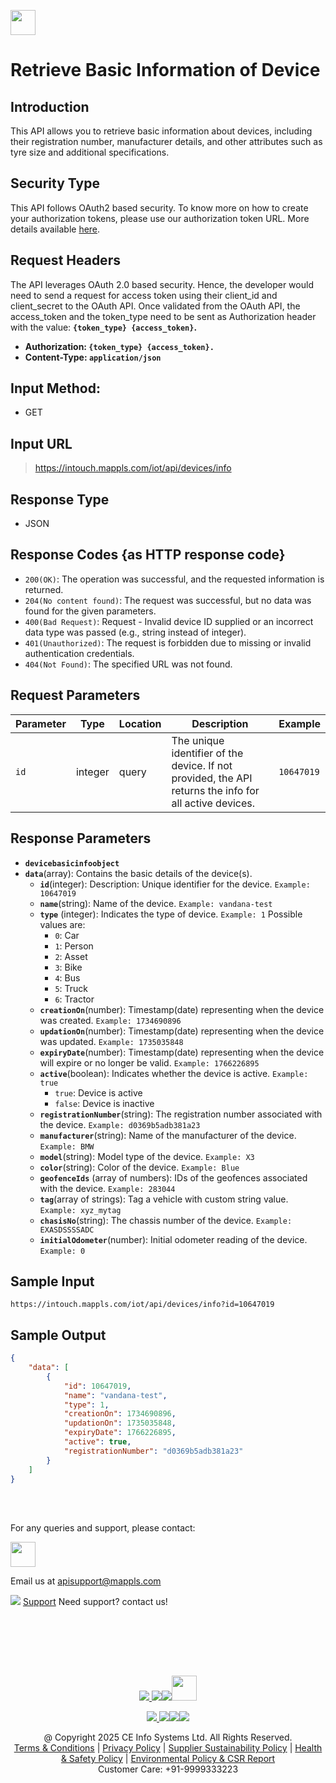 
[<img src="https://about.mappls.com/about/images/MAPPLS-MapmyIndia-logo.png" height="40"/> </p>](https://about.mappls.com/api/)


# Retrieve Basic Information of Device

## **Introduction**

This API allows you to retrieve basic information about devices, including their registration number, manufacturer details, and other attributes such as tyre size and additional specifications.

## **Security Type**
This API follows OAuth2 based security. To know more on how to create your authorization tokens, please use our authorization token URL. More details available [here](https://github.com/mappls-api/mappls-rest-apis/tree/main/mappls-token-generation-api).

## **Request Headers**

The API leverages OAuth 2.0 based security. Hence, the developer would need to send a request for access token using their client_id and client_secret to the OAuth API. Once validated from the OAuth API, the access_token and the token_type need to be sent as Authorization header with the value: **`{token_type} {access_token}`.**

- **Authorization: `{token_type} {access_token}.`**
- **Content-Type: `application/json`**


## **Input Method:** 
- GET

## **Input URL**

> https://intouch.mappls.com/iot/api/devices/info

## **Response Type**
- JSON

## **Response Codes {as HTTP response code}**

- `200(OK)`: The operation was successful, and the requested information is returned.
- `204(No content found)`: The request was successful, but no data was found for the given parameters.
- `400(Bad Request)`: Request - Invalid device ID supplied or an incorrect data type was passed (e.g., string instead of integer).
- `401(Unauthorized)`: The request is forbidden due to missing or invalid authentication credentials.
- `404(Not Found)`: The specified URL was not found.

## **Request Parameters**

| Parameter | Type | Location | Description | Example |
| --- | --- | --- | --- | --- |
| `id` | integer | query | The unique identifier of the device. If not provided, the API returns the info for all active devices. | `10647019` |

## **Response Parameters**

- **`devicebasicinfoobject`**
- **`data`**(array): Contains the basic details of the device(s).
  - **`id`**(integer): Description: Unique identifier for the device. `Example: 10647019`
  - **`name`**(string): Name of the device. `Example: vandana-test`
  - **`type`** (integer): Indicates the type of device. `Example: 1` Possible values are:  
       - `0`: Car  
       - `1`: Person  
       - `2`: Asset  
       - `3`: Bike  
       - `4`: Bus  
       - `5`: Truck  
       - `6`: Tractor  
  - **`creationOn`**(number): Timestamp(date) representing when the device was created. `Example: 1734690896`
  - **`updationOn`**(number): Timestamp(date) representing when the device was updated. `Example: 1735035848`
  - **`expiryDate`**(number): Timestamp(date) representing when the device will expire or no longer be valid. `Example: 1766226895`
  - **`active`**(boolean): Indicates whether the device is active. `Example: true`    
       - `true`: Device is active  
       - `false`: Device is inactive 
  - **`registrationNumber`**(string): The registration number associated with the device. `Example: d0369b5adb381a23`
  - **`manufacturer`**(string): Name of the manufacturer of the device. `Example: BMW`
  - **`model`**(string): Model type of the device. `Example: X3`
  - **`color`**(string): Color of the device. `Example: Blue`
  - **`geofenceIds`** (array of numbers): IDs of the geofences associated with the device. `Example: 283044`
  - **`tag`**(array of strings): Tag a vehicle with custom string value. `Example: xyz_mytag`
  - **`chasisNo`**(string): The chassis number of the device. `Example: EXASDSSSSADC`
  - **`initialOdometer`**(number): Initial odometer reading of the device. `Example: 0`


## **Sample Input**

```
https://intouch.mappls.com/iot/api/devices/info?id=10647019
```

## **Sample Output**

```json
{
    "data": [
        {
            "id": 10647019,
            "name": "vandana-test",
            "type": 1,
            "creationOn": 1734690896,
            "updationOn": 1735035848,
            "expiryDate": 1766226895,
            "active": true,
            "registrationNumber": "d0369b5adb381a23"
        }
    ]
}
```




<br></br>

For any queries and support, please contact: 

[<img src="https://about.mappls.com/images/mappls-logo.svg" height="40"/> </p>](https://about.mappls.com/api/)
Email us at [apisupport@mappls.com](mailto:apisupport@mappls.com)


![](https://www.mapmyindia.com/api/img/icons/support.png)
[Support](https://about.mappls.com/contact/)
Need support? contact us!

<br></br>


<br></br>

[<p align="center"> <img src="https://www.mapmyindia.com/api/img/icons/stack-overflow.png"/> ](https://stackoverflow.com/questions/tagged/mappls-api)[![](https://www.mapmyindia.com/api/img/icons/blog.png)](https://about.mappls.com/blog/)[![](https://www.mapmyindia.com/api/img/icons/gethub.png)](https://github.com/Mappls-api)[<img src="https://mmi-api-team.s3.ap-south-1.amazonaws.com/API-Team/npm-logo.one-third%5B1%5D.png" height="40"/> </p>](https://www.npmjs.com/org/mapmyindia) 



[<p align="center"> <img src="https://www.mapmyindia.com/june-newsletter/icon4.png"/> ](https://www.facebook.com/Mapplsofficial)[![](https://www.mapmyindia.com/june-newsletter/icon2.png)](https://twitter.com/mappls)[![](https://www.mapmyindia.com/newsletter/2017/aug/llinkedin.png)](https://www.linkedin.com/company/mappls/)[![](https://www.mapmyindia.com/june-newsletter/icon3.png)](https://www.youtube.com/channel/UCAWvWsh-dZLLeUU7_J9HiOA)




<div align="center">@ Copyright 2025 CE Info Systems Ltd. All Rights Reserved.</div>

<div align="center"> <a href="https://about.mappls.com/api/terms-&-conditions">Terms & Conditions</a> | <a href="https://about.mappls.com/about/privacy-policy">Privacy Policy</a> | <a href="https://about.mappls.com/pdf/mapmyIndia-sustainability-policy-healt-labour-rules-supplir-sustainability.pdf">Supplier Sustainability Policy</a> | <a href="https://about.mappls.com/pdf/Health-Safety-Management.pdf">Health & Safety Policy</a> | <a href="https://about.mappls.com/pdf/Environment-Sustainability-Policy-CSR-Report.pdf">Environmental Policy & CSR Report</a>

<div align="center">Customer Care: +91-9999333223</div>




